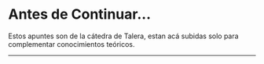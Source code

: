 # Antes de Continuar...

Estos apuntes son de la cátedra de Talera, estan acá subidas solo para complementar conocimientos teóricos.

---